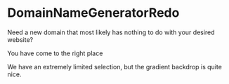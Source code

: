 # DomainNameGeneratorRedo

Need a new domain that most likely has nothing to do with your desired website?

You have come to the right place

We have an extremely limited selection, but the gradient backdrop is quite nice.
